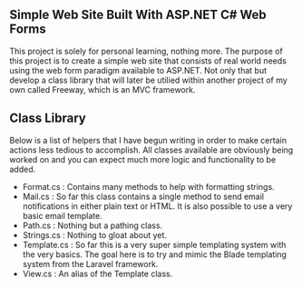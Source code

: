 ﻿## Simple Web Site Built With ASP.NET C# Web Forms 

This project is solely for personal learning, nothing more. The purpose of this project is to create a simple web site that consists of real world needs using the web form paradigm available to ASP.NET. Not only that but develop a class library that will later be utilied within another project of my own called Freeway, which is an MVC framework.

## Class Library

Below is a list of helpers that I have begun writing in order to make certain actions less tedious to accomplish. All classes available are obviously being worked on and you can expect much more logic and functionality to be added.

- Format.cs : Contains many methods to help with formatting strings.
- Mail.cs : So far this class contains a single method to send email notifications in either plain text or HTML. It is also possible to use a very basic email template.
- Path.cs : Nothing but a pathing class.
- Strings.cs : Nothing to gloat about yet.
- Template.cs : So far this is a very super simple templating system with the very basics. The goal here is to try and mimic the Blade templating system from the Laravel framework.
- View.cs : An alias of the Template class.